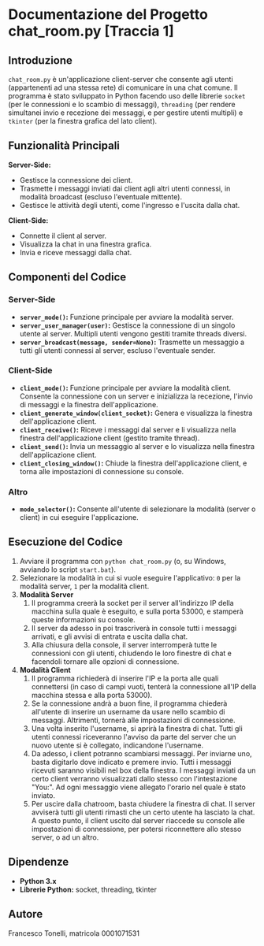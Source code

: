 # Documentazione del Progetto chat_room.py [Traccia 1]

## Introduzione
`chat_room.py` è un'applicazione client-server che consente agli utenti (appartenenti ad una stessa rete) di comunicare in una chat comune. Il programma è stato sviluppato in Python facendo uso delle librerie `socket` (per le connessioni e lo scambio di messaggi), `threading` (per rendere simultanei invio e recezione dei messaggi, e per gestire utenti multipli) e `tkinter` (per la finestra grafica del lato client). 

## Funzionalità Principali
**Server-Side:**
   - Gestisce la connessione dei client.
   - Trasmette i messaggi inviati dai client agli altri utenti connessi, in modalità broadcast (escluso l'eventuale mittente).
   - Gestisce le attività degli utenti, come l'ingresso e l'uscita dalla chat.

**Client-Side:**
   - Connette il client al server.
   - Visualizza la chat in una finestra grafica.
   - Invia e riceve messaggi dalla chat.

## Componenti del Codice
### Server-Side
- **`server_mode()`:** Funzione principale per avviare la modalità server.
- **`server_user_manager(user)`:** Gestisce la connessione di un singolo utente al server. Multipli utenti vengono gestiti tramite threads diversi.
- **`server_broadcast(message, sender=None)`:** Trasmette un messaggio a tutti gli utenti connessi al server, escluso l'eventuale sender.

### Client-Side
- **`client_mode()`:** Funzione principale per avviare la modalità client. Consente la connessione con un server e inizializza la recezione, l'invio di messaggi e la finestra dell'applicazione.
- **`client_generate_window(client_socket)`:** Genera e visualizza la finestra dell'applicazione client.
- **`client_receive()`:** Riceve i messaggi dal server e li visualizza nella finestra dell'applicazione client (gestito tramite thread).
- **`client_send()`:** Invia un messaggio al server e lo visualizza nella finestra dell'applicazione client.
- **`client_closing_window()`:** Chiude la finestra dell'applicazione client, e torna alle impostazioni di connessione su console.

### Altro
- **`mode_selector()`:** Consente all'utente di selezionare la modalità (server o client) in cui eseguire l'applicazione.

## Esecuzione del Codice
1. Avviare il programma con `python chat_room.py` (o, su Windows, avviando lo script `start.bat`).
2. Selezionare la modalità in cui si vuole eseguire l'applicativo: `0` per la modalità server, `1` per la modalità client.
3. **Modalità Server**
    1. Il programma creerà la socket per il server all'indirizzo IP della macchina sulla quale è eseguito, e sulla porta 53000, e stamperà queste informazioni su console.
    2. Il server da adesso in poi trascriverà in console tutti i messaggi arrivati, e gli avvisi di entrata e uscita dalla chat.
    3. Alla chiusura della console, il server interromperà tutte le connessioni con gli utenti, chiudendo le loro finestre di chat e facendoli tornare alle opzioni di connessione.
4. **Modalità Client**
    1. Il programma richiederà di inserire l'IP e la porta alle quali connettersi (in caso di campi vuoti, tenterà la connessione all'IP della macchina stessa e alla porta 53000).
    2. Se la connessione andrà a buon fine, il programma chiederà all'utente di inserire un username da usare nello scambio di messaggi. Altrimenti, tornerà alle impostazioni di connessione.
    3. Una volta inserito l'username, si aprirà la finestra di chat. Tutti gli utenti connessi riceveranno l'avviso da parte del server che un nuovo utente si è collegato, indicandone l'username.
    4. Da adesso, i client potranno scambiarsi messaggi. Per inviarne uno, basta digitarlo dove indicato e premere invio. Tutti i messaggi ricevuti saranno visibili nel box della finestra. I messaggi inviati da un certo client verranno visualizzati dallo stesso con l'intestazione "You:". Ad ogni messaggio viene allegato l'orario nel quale è stato inviato.
    5. Per uscire dalla chatroom, basta chiudere la finestra di chat. Il server avviserà tutti gli utenti rimasti che un certo utente ha lasciato la chat. A questo punto, il client uscito dal server riaccede su console alle impostazioni di connessione, per potersi riconnettere allo stesso server, o ad un altro.


## Dipendenze
- **Python 3.x**
- **Librerie Python:** socket, threading, tkinter

## Autore
Francesco Tonelli, matricola 0001071531